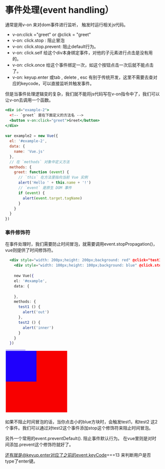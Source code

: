 # 事件处理\(event handling）

通常是用v-on 来对dom事件进行监听， 触发时运行相关js代码。

* v-on:click ="greet"  or @click = "greet"
* v-on: click.stop : 阻止冒泡
* v-on: click.stop.prevent: 阻止default行为。
* v-on: click.self 给这个div本身绑定事件，对他的子元素进行点击是没有用的。
* v-on: click.once 给这个事件绑定一次，如这个按钮点击一次后就不能点击了。
* v-on: keyup.enter   或tab , delete , esc  有别于传统开发，这里不需要去查对应的keycode，可以直接监听并触发事件。

但是当事件处理逻辑变的复杂，我们就不能将js代码写在v-on指令中了，我们可以让v-on去调用一个函数。

```jsx
<div id="example-2">
  <!-- `greet` 是在下面定义的方法名 -->
  <button v-on:click="greet">Greet</button>
</div>

var example2 = new Vue({
  el: '#example-2',
  data: {
    name: 'Vue.js'
  },
  // 在 `methods` 对象中定义方法
  methods: {
    greet: function (event) {
      // `this` 在方法里指向当前 Vue 实例
      alert('Hello ' + this.name + '!')
      // `event` 是原生 DOM 事件
      if (event) {
        alert(event.target.tagName)
      }
    }
  }
})
```

### 事件修饰符

在事件处理时，我们需要防止时间冒泡，就需要调用event.stopPropagation\(\)，vue则提供了时间修饰符。

```jsx
  <div style="width: 200px;height: 200px;background: red" @click="test1">
    <div style="width: 100px;height: 100px;background: blue" @click.stop="test2"></div>
    
    new Vue({
    el: '#example',
    data: {

    },
    methods: {
      test1 () {
        alert('out')
      },
      test2 () {
        alert('inner')
      }
    }
  })
```

![](../.gitbook/assets/image%20%2829%29.png)

 如果不阻止时间冒泡的话，当你点击小的blue方块时，会触发test1，和test2 这2个事件。我们可以通过对test2这个事件添加stop这个修饰符来阻止时间冒泡。

另外一个常用的event.preventDefault\(\). 阻止事件默认行为。 在vue里则是对时间添加.prevent这个修饰符就好了。

还有就是@keyup.enter对应了之前的event.keyCode===13 来判断用户是否type了enter键。



